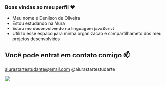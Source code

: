 ### Boas vindas ao meu perfil ❤️

- Meu nome é Denilson de Oliveira
- Estou estudando na Alura
- Estou me desenvolvendo na linguagem javaScript
- Utilizo esse espaco para minha organizacao e compartilhameto dos meu projetos desenvolvidos
  
## Você pode entrat em contato comigo 📫
alurastartestudante@email.com
@alurastartestudante

![](https://media1.tenor.com/m/cRH9aB8j8m4AAAAd/cat-dance-slow-dance.gif)
